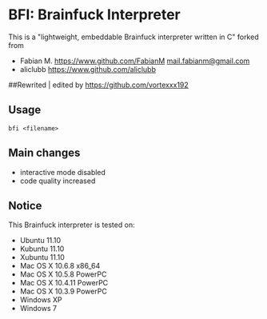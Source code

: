 BFI: Brainfuck Interpreter
===========
This is a "lightweight, embeddable Brainfuck interpreter written in C" forked from
* Fabian M. https://www.github.com/FabianM  mail.fabianm@gmail.com
* aliclubb https://www.github.com/aliclubb

##Rewrited | edited by
	https://github.com/vortexxx192

## Usage
	bfi <filename>

## Main changes
* interactive mode disabled
* code quality increased


## Notice
This Brainfuck interpreter is tested on:  

* Ubuntu 11.10
* Kubuntu 11.10
* Xubuntu 11.10
* Mac OS X 10.6.8 x86_64
* Mac OS X 10.5.8 PowerPC
* Mac OS X 10.4.11 PowerPC
* Mac OS X 10.3.9 PowerPC
* Windows XP
* Windows 7